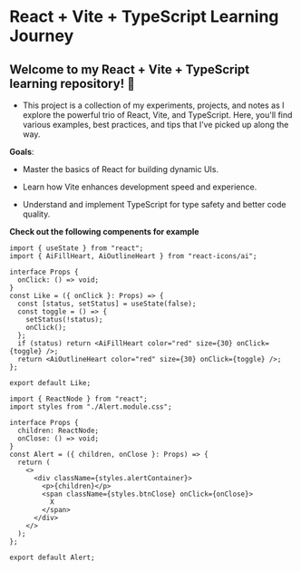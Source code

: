 # React + Vite + TypeScript Learning Journey

## Welcome to my React + Vite + TypeScript learning repository! 🚀

- This project is a collection of my experiments, projects, and notes as I explore the powerful trio of React, Vite, and TypeScript. Here, you'll find various examples, best practices, and tips that I’ve picked up along the way.

**Goals**:

- Master the basics of React for building dynamic UIs.

- Learn how Vite enhances development speed and experience.

- Understand and implement TypeScript for type safety and better code quality.

**Check out the following compenents for example**

```tsx
import { useState } from "react";
import { AiFillHeart, AiOutlineHeart } from "react-icons/ai";

interface Props {
  onClick: () => void;
}
const Like = ({ onClick }: Props) => {
  const [status, setStatus] = useState(false);
  const toggle = () => {
    setStatus(!status);
    onClick();
  };
  if (status) return <AiFillHeart color="red" size={30} onClick={toggle} />;
  return <AiOutlineHeart color="red" size={30} onClick={toggle} />;
};

export default Like;
```

```tsx
import { ReactNode } from "react";
import styles from "./Alert.module.css";

interface Props {
  children: ReactNode;
  onClose: () => void;
}
const Alert = ({ children, onClose }: Props) => {
  return (
    <>
      <div className={styles.alertContainer}>
        <p>{children}</p>
        <span className={styles.btnClose} onClick={onClose}>
          X
        </span>
      </div>
    </>
  );
};

export default Alert;
```
